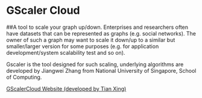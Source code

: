 # GScaler Cloud
##A tool to scale your graph up/down.
Enterprises and researchers often have datasets that can be represented as graphs (e.g. social networks). The owner of such a graph may want to scale it down/up to a similar but smaller/larger version for some purposes (e.g. for application development/system scalability test and so on).

Gscaler is the tool designed for such scaling, underlying algorithms are developed by Jiangwei Zhang from National University of Singapore, School of Computing.

[GScalerCloud Website (developed by Tian Xing)](http://scaler.d2.comp.nus.edu.sg/GScalerFront/)